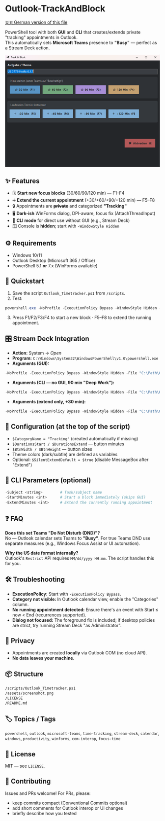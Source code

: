 # Outlook-TrackAndBlock

[🇩🇪 German version of this file](/README_de.md)

PowerShell tool with both **GUI** and **CLI** that creates/extends private "tracking" appointments in Outlook.  
This automatically sets **Microsoft Teams** presence to **"Busy"** — perfect as a Stream Deck action.

![Track & Block — Screenshot](/assets/screenshot.png?raw=true)

## ✨ Features
- 🗓️ **Start new focus blocks** (30/60/90/120 min) — F1–F4
- ➕ **Extend the current appointment** (+30/+60/+90/+120 min) — F5–F8
- 🔒 Appointments are ~~**private**~~ and categorized **"Tracking"**
- 🖥️ **Dark-ish** WinForms dialog, DPI-aware, focus fix (AttachThreadInput)
- 🧰 **CLI mode** for direct use without GUI (e.g., Stream Deck)
- 🪟 Console is **hidden**; start with `-WindowStyle Hidden`

## ⚙️ Requirements
- Windows 10/11
- Outlook Desktop (Microsoft 365 / Office)
- PowerShell 5.1 **or** 7.x (WinForms available)

## 🚀 Quickstart
1. Save the script `Outlook_Timetracker.ps1` from `/scripts`.
2. Test:

~~~powershell
powershell.exe -NoProfile -ExecutionPolicy Bypass -WindowStyle Hidden -File "C:\Path\Outlook_Timetracker.ps1"
~~~

3. Press F1/F2/F3/F4 to start a new block · F5–F8 to extend the running appointment.

## 🎛️ Stream Deck Integration
- **Action:** System → *Open*
- **Program:** `C:\Windows\System32\WindowsPowerShell\v1.0\powershell.exe`
- **Arguments (GUI):**

~~~powershell
-NoProfile -ExecutionPolicy Bypass -WindowStyle Hidden -File "C:\Path\Outlook_Timetracker.ps1"
~~~

- **Arguments (CLI — no GUI, 90 min "Deep Work"):**

~~~powershell
-NoProfile -ExecutionPolicy Bypass -WindowStyle Hidden -File "C:\Path\Outlook_Timetracker.ps1" -Subject "Deep Work" -StartMinutes 90
~~~

- **Arguments (extend only, +30 min):**

~~~powershell
-NoProfile -ExecutionPolicy Bypass -WindowStyle Hidden -File "C:\Path\Outlook_Timetracker.ps1" -ExtendMinutes 30
~~~

## 🔧 Configuration (at the top of the script)
- `$CategoryName = "Tracking"` (created automatically if missing)
- `$DurationsStart / $DurationsExtend` — button minutes
- `$BtnWidth / $BtnHeight` — button sizes
- Theme colors (dark/subtle) are defined as variables
- Optional: `$SilentExtendDefault = $true` (disable MessageBox after "Extend")

## 🧪 CLI Parameters (optional)
~~~powershell
-Subject <string>        # Task/subject name
-StartMinutes <int>      # Start a block immediately (skips GUI)
-ExtendMinutes <int>     # Extend the currently running appointment
~~~

## ❓ FAQ
**Does this set Teams "Do Not Disturb (DND)"?**  
No — Outlook calendar sets Teams to **"Busy"**. For true Teams DND use separate measures (e.g., Windows Focus Assist or UI automation).

**Why the US date format internally?**  
Outlook's `Restrict` API requires `MM/dd/yyyy HH:mm`. The script handles this for you.

## 🛠️ Troubleshooting
- **ExecutionPolicy:** Start with `-ExecutionPolicy Bypass`.
- **Category not visible:** In Outlook calendar view, enable the "Categories" column.
- **No running appointment detected:** Ensure there's an event with Start ≤ now < End (recurrences supported).
- **Dialog not focused:** The foreground fix is included; if desktop policies are strict, try running Stream Deck "as Administrator".

## 🔐 Privacy
- Appointments are created **locally** via Outlook COM (no cloud API).
- **No data leaves your machine.**

## 📦 Structure
~~~
/scripts/Outlook_Timetracker.ps1
/assets/screenshot.png
/LICENSE
/README.md
~~~

## 🏷️ Topics / Tags
`powershell`, `outlook`, `microsoft-teams`, `time-tracking`, `stream-deck`, `calendar`, `windows`, `productivity`, `winforms`, `com-interop`, `focus-time`

## 📜 License
MIT — see `LICENSE`.

## 🤝 Contributing
Issues and PRs welcome! For PRs, please:
- keep commits compact (Conventional Commits optional)
- add short comments for Outlook interop or UI changes
- briefly describe how you tested
